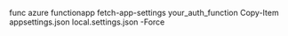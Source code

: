 func azure functionapp fetch-app-settings your_auth_function
Copy-Item appsettings.json local.settings.json -Force